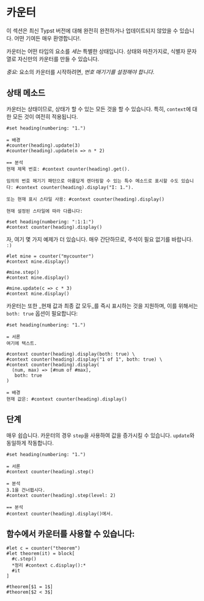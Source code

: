 # 카운터
<div class="warning">이 섹션은 최신 Typst 버전에 대해 완전히 완전하거나 업데이트되지 않았을 수 있습니다. 어떤 기여든 매우 환영합니다!.</div>

카운터는 어떤 타입의 요소를 _세는_ 특별한 상태입니다.
상태와 마찬가지로, 식별자 문자열로 자신만의 카운터를 만들 수 있습니다.

_중요:_ 요소의 카운터를 시작하려면, _번호 매기기를 설정해야 합니다_.

## 상태 메소드
카운터는 상태이므로, 상태가 할 수 있는 모든 것을 할 수 있습니다. 특히, `context`에 대한 모든 것이 여전히 적용됩니다.

```typ
#set heading(numbering: "1.")

= 배경
#counter(heading).update(3)
#counter(heading).update(n => n * 2)

== 분석
현재 제목 번호: #context counter(heading).get().

임의의 번호 매기기 패턴으로 아름답게 렌더링할 수 있는 특수 메소드로 표시할 수도 있습니다: #context counter(heading).display("I: 1.").

또는 현재 표시 스타일 사용: #context counter(heading).display()

현재 설정된 스타일에 따라 다릅니다:

#set heading(numbering: ":1:1:")
#context counter(heading).display()
```

자, 여기 몇 가지 예제가 더 있습니다. 매우 간단하므로, 주석이 필요 없기를 바랍니다. `:)`

```typ
#let mine = counter("mycounter")
#context mine.display()

#mine.step()
#context mine.display()

#mine.update(c => c * 3)
#context mine.display()
```

카운터는 또한 _현재 값과 최종 값 모두_를 즉시 표시하는 것을 지원하며, 이를 위해서는 `both: true` 옵션이 필요합니다:

```typ
#set heading(numbering: "1.")

= 서론
여기에 텍스트.

#context counter(heading).display(both: true) \
#context counter(heading).display("1 of 1", both: true) \
#context counter(heading).display(
  (num, max) => [#num of #max],
   both: true
)

= 배경
현재 값은: #context counter(heading).display()
```

## 단계

매우 쉽습니다. 카운터의 경우 `step`을 사용하여 값을 증가시킬 수 있습니다. `update`와 동일하게 작동합니다.
```typ
#set heading(numbering: "1.")

= 서론
#context counter(heading).step()

= 분석
3.1을 건너뜁시다.
#context counter(heading).step(level: 2)

== 분석
#context counter(heading).display()에서.
```

## 함수에서 카운터를 사용할 수 있습니다:
```typ
#let c = counter("theorem")
#let theorem(it) = block[
  #c.step()
  *정리 #context c.display():*
  #it
]

#theorem[$1 = 1$]
#theorem[$2 < 3$]
```
